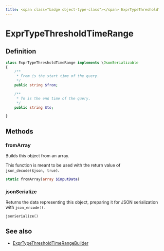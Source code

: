 ```yaml
---
title: <span class="badge object-type-class"></span> ExprTypeThresholdTimeRange
---
```

# <span class="badge object-type-class"></span> ExprTypeThresholdTimeRange

## Definition

```php
class ExprTypeThresholdTimeRange implements \JsonSerializable
{
    /**
     * From is the start time of the query.
     */
    public string $from;

    /**
     * To is the end time of the query.
     */
    public string $to;

}
```
## Methods

### <span class="badge object-method"></span> fromArray

Builds this object from an array.

This function is meant to be used with the return value of `json_decode($json, true)`.

```php
static fromArray(array $inputData)
```

### <span class="badge object-method"></span> jsonSerialize

Returns the data representing this object, preparing it for JSON serialization with `json_encode()`.

```php
jsonSerialize()
```

## See also

 * <span class="badge builder"></span> [ExprTypeThresholdTimeRangeBuilder](./builder-ExprTypeThresholdTimeRangeBuilder.md)

